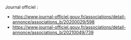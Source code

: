 Journal officiel : 
- https://www.journal-officiel.gouv.fr/associations/detail-annonce/associations_b/20200029/598
- https://www.journal-officiel.gouv.fr/associations/detail-annonce/associations_b/20210049/739
